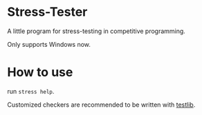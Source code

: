 # Stress-Tester

A little program for stress-testing in competitive programming.

Only supports Windows now.

# How to use

run `stress help`.

Customized checkers are recommended to be written with [testlib](https://github.com/MikeMirzayanov/testlib).
